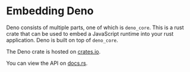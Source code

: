 # Embedding Deno

Deno consists of multiple parts, one of which is `deno_core`. This is a rust
crate that can be used to embed a JavaScript runtime into your rust application.
Deno is built on top of `deno_core`.


The Deno crate is hosted on [crates.io](https://crates.io/crates/deno_core).


You can view the API on [docs.rs](https://docs.rs/deno_core).






